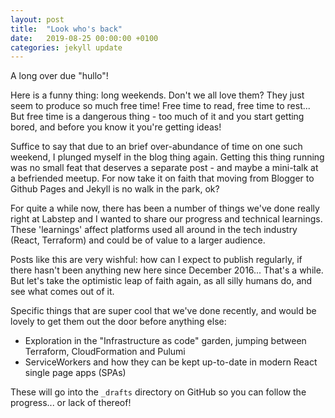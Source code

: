 ```yaml
---
layout: post
title:  "Look who's back"
date:   2019-08-25 00:00:00 +0100
categories: jekyll update
---
```


A long over due "hullo"!

Here is a funny thing: long weekends. Don't we all love them? They just seem to produce so much free time! Free time to read, free time to rest... But free time is a dangerous thing - too much of it and you start getting bored, and before you know it you're getting ideas!

Suffice to say that due to an brief over-abundance of time on one such weekend, I plunged myself in the blog thing again. Getting this thing running was no small feat that deserves a separate post - and maybe a mini-talk at a befriended meetup. For now take it on faith that moving from Blogger to Github Pages and Jekyll is no walk in the park, ok?

For quite a while now, there has been a number of things we've done really right at Labstep and I wanted to share our progress and technical learnings. These 'learnings' affect platforms used all around in the tech industry (React, Terraform) and could be of value to a larger audience.

Posts like this are very wishful: how can I expect to publish regularly, if there hasn't been anything new here since December 2016... That's a while. But let's take the optimistic leap of faith again, as all silly humans do, and see what comes out of it.

Specific things that are super cool that we've done recently, and would be lovely to get them out the door before anything else:
- Exploration in the "Infrastructure as code" garden, jumping between Terraform, CloudFormation and Pulumi
- ServiceWorkers and how they can be kept up-to-date in modern React single page apps (SPAs)

These will go into the `_drafts` directory on GitHub so you can follow the progress... or lack of thereof!
